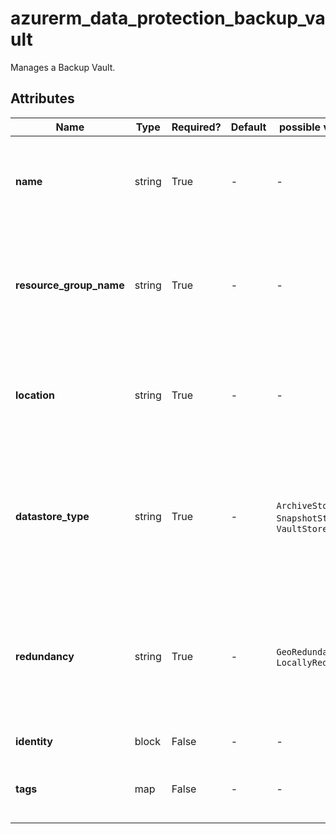 # azurerm_data_protection_backup_vault

Manages a Backup Vault.

## Attributes

| Name | Type | Required? | Default  | possible values | Description |
| ---- | ---- | --------- | -------- | ----------- | ----------- |
| **name** | string | True | -  |  -  | Specifies the name of the Backup Vault. Changing this forces a new Backup Vault to be created. | 
| **resource_group_name** | string | True | -  |  -  | The name of the Resource Group where the Backup Vault should exist. Changing this forces a new Backup Vault to be created. | 
| **location** | string | True | -  |  -  | The Azure Region where the Backup Vault should exist. Changing this forces a new Backup Vault to be created. | 
| **datastore_type** | string | True | -  |  `ArchiveStore`, `SnapshotStore`, `VaultStore`  | Specifies the type of the data store. Possible values are `ArchiveStore`, `SnapshotStore` and `VaultStore`. Changing this forces a new resource to be created. | 
| **redundancy** | string | True | -  |  `GeoRedundant`, `LocallyRedundant`  | Specifies the backup storage redundancy. Possible values are `GeoRedundant` and `LocallyRedundant`. Changing this forces a new Backup Vault to be created. | 
| **identity** | block | False | -  |  -  | An `identity` block. | 
| **tags** | map | False | -  |  -  | A mapping of tags which should be assigned to the Backup Vault. | 

